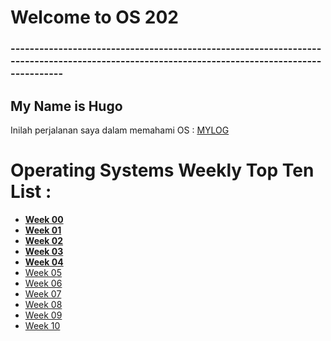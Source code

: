 # Welcome to OS 202

### ---------------------------------------------------------------------------------------------------------------------------------------------

## My Name is Hugo

Inilah perjalanan saya dalam memahami OS :
[MYLOG](https://github.com/HugoIr/os202/blob/master/TXT/mylog.txt)


# Operating Systems Weekly Top Ten List :
* <b>[Week 00](W00/)</b> 
* <b>[Week 01](W01/)</b>  
* <b>[Week 02](W02/)</b>  
* <b>[Week 03](W03/)</b>  
* <b>[Week 04](W04/)</b> 
* [Week 05](W05/) 
* [Week 06](W06/) 
* [Week 07](W07/) 
* [Week 08](W08/) 
* [Week 09](W09/)
* [Week 10](W10/)


